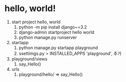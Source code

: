 # hello, world!
1. start project hello, world
    1. python -m pip install django~=3.2 
    2. django-admin startproject hello world
    3. python manage.py runserver
2. startapp
   1. python manage.py startapp playground
   2. ssettimgs.py > INSTALLED_APPS 'playground', 추가     
3. playground/views
   1. say_Hello()
4. urls
   1. playground/hello/ => say_Hello()